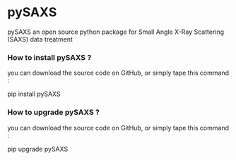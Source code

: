 # pySAXS
pySAXS an open source python package for Small Angle X-Ray Scattering (SAXS) data treatment


### How to install pySAXS  ? ###
you can download the source code on GitHub, or simply tape this command :

pip install pySAXS

### How to upgrade pySAXS ? ###
you can download the source code on GitHub, or simply tape this command :

pip upgrade pySAXS

